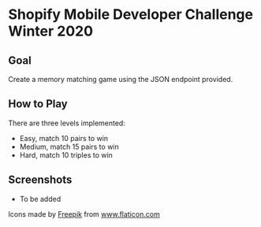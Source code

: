 # Shopify Mobile Developer Challenge Winter 2020
## Goal
Create a memory matching game using the JSON endpoint provided.
## How to Play
There are three levels implemented:
- Easy, match 10 pairs to win
- Medium, match 15 pairs to win
- Hard, match 10 triples to win
## Screenshots
- To be added

<div>Icons made by <a href="https://www.flaticon.com/authors/freepik" title="Freepik">Freepik</a> from <a href="https://www.flaticon.com/"             title="Flaticon">www.flaticon.com</a></div>
